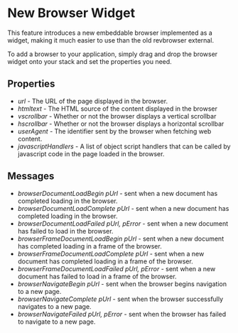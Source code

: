 # New Browser Widget

This feature introduces a new embeddable browser implemented as a widget, making it much easier to use than the old revbrowser external.

To add a browser to your application, simply drag and drop the browser widget onto your stack and set the properties you need.

## Properties

* *url* - The URL of the page displayed in the browser.
* *htmltext* - The HTML source of the content displayed in the browser
* *vscrollbar* - Whether or not the browser displays a vertical scrollbar
* *hscrollbar* - Whether or not the browser displays a horizontal scrollbar
* *userAgent* - The identifier sent by the browser when fetching web content.
* *javascriptHandlers* - A list of object script handlers that can be called by javascript code in the page loaded in the browser.

## Messages

* *browserDocumentLoadBegin pUrl* - sent when a new document has completed loading in the browser.
* *browserDocumentLoadComplete pUrl* - sent when a new document has completed loading in the browser.
* *browserDocumentLoadFailed pUrl, pError* - sent when a new document has failed to load in the browser.
* *browserFrameDocumentLoadBegin pUrl* - sent when a new document has completed loading in a frame of the browser.
* *browserFrameDocumentLoadComplete pUrl* - sent when a new document has completed loading in a frame of the browser.
* *browserFrameDocumentLoadFailed pUrl, pError* - sent when a new document has failed to load in a frame of the browser.
* *browserNavigateBegin pUrl* - sent when the browser begins navigation to a new page.
* *browserNavigateComplete pUrl* - sent when the browser successfully navigates to a new page.
* *browserNavigateFailed pUrl, pError* - sent when the browser has failed to navigate to a new page.
